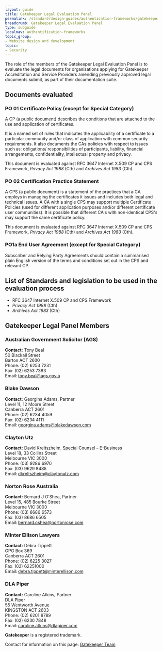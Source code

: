```yaml
---
layout: guide
title: Gatekeeper Legal Evaluation Panel
permalink: /standard/design-guides/authentication-frameworks/gatekeeper-legal-evaluation-panel/
breadcrumb: Gatekeeper Legal Evaluation Panel
type: subguide
localnav: authentification-frameworks
topic_group:
- Website design and development
topic:
- Security
---
```


The role of the members of the Gatekeeper Legal Evaluation Panel is to evaluate the legal documents for organisations applying for Gatekeeper Accreditation and Service Providers amending previously approved legal documents submit, as part of their documentation suite.

## Documents evaluated

### PO 01 Certificate Policy (except for Special Category)

A CP (a public document) describes the conditions that are attached to the use and application of certificates.

It is a named set of rules that indicates the applicability of a certificate to a particular community and/or class of application with common security requirements. It also documents the CAs policies with respect to issues such as: obligations/ responsibilities of participants, liability, financial arrangements, confidentiality, intellectual property and privacy.

This document is evaluated against RFC 3647 Internet X.509 CP and CPS Framework, *Privacy Act 1988* (Cth) and *Archives Act 1983* (Cth).

### PO 02 Certification Practice Statement

A CPS (a public document) is a statement of the practices that a CA employs in managing the certificates it issues and includes both legal and technical issues. A CA with a single CPS may support multiple Certificate Policies (used for different application purposes and/or different certificate user communities). It is possible that different CA's with non-identical CPS's may support the same certificate policy.

This document is evaluated against RFC 3647 Internet X.509 CP and CPS Framework, *Privacy Act 1988* (Cth) and *Archives Act 1983* (Cth).

### PO1a End User Agreement (except for Special Category)

Subscriber and Relying Party Agreements should contain a summarised plain English version of the terms and conditions set out in the CPS and relevant CP.

## List of Standards and legislation to be used in the evaluation process
 - RFC 3647 Internet X.509 CP and CPS Framework
 - *Privacy Act 1988* (Cth)
 - *Archives Act 1983* (Cth)

## Gatekeeper Legal Panel Members

### Australian Government Solicitor (AGS)

**Contact:** Tony Beal <br>
50 Blackall Street <br>
Barton ACT 2600 <br>
Phone: (02) 6253 7231 <br>
Fax: (02) 6253 7383 <br>
Email: [tony.beal@ags.gov.a](mailto:tony.beal@ags.gov.au)

### Blake Dawson

**Contact:** Georgina Adams, Partner <br>
Level 11, 12 Moore Street <br>
Canberra ACT 2601 <br>
Phone: (02) 6234 4059 <br>
Fax: (02) 6234 4111<br>
Email: [georgina.adams@blakedawson.com](mailto:georgina.adams@blakedawson.com)

### Clayton Utz

**Contact:** David Kreltszheim, Special Counsel – E-Business <br>
Level 18, 33 Collins Street <br>
Melbourne VIC 3000 <br>
Phone: (03) 9286 6970 <br>
Fax: (03) 9629 8488 <br>
Email: [dkreltszheim@claytonutz.com](mailto:dkreltszheim@claytonutz.com)

### Norton Rose Australia

**Contact:** Bernard J O'Shea, Partner <br>
Level 15, 485 Bourke Street <br>
Melbourne VIC 3000 <br>
Phone: (03) 8686 6573 <br> 
Fax: (03) 8686 6505 <br>
Email: [bernard.oshea@nortonrose.com](mailto:bernard.oshea@nortonrose.com)

### Minter Ellison Lawyers

**Contact:** Debra Tippett <br>
GPO Box 369 <br> 
Canberra ACT 2601 <br>
Phone: (02) 6225 3027 <br>
Fax: (02) 62251000 <br>
Email: [debra.tippett@minterellison.com](mailto:debra.tippett@minterellison.com)

### DLA Piper

**Contact:** Caroline Atkins, Partner <br> 
DLA Piper <br> 
55 Wentworth Avenue <br> 
KINGSTON ACT 2603 <br> 
Phone: (02) 6201 8789 <br>
Fax: (02) 6230 7848 <br> 
Email: [caroline.atkins@dlapiper.com](mailto:caroline.atkins@dlapiper.com)

**Gatekeeper** is a registered trademark.

Contact for information on this page: [Gatekeeper Team](mailto:authentication@dta.gov.au) 
